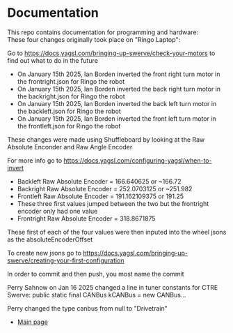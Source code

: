 # Documentation

This repo contains documentation for programming and hardware:  
These four changes originally took place on "Ringo Laptop":

Go to https://docs.yagsl.com/bringing-up-swerve/check-your-motors to find out what to do in the future

- On January 15th 2025, Ian Borden inverted the front right turn motor in the frontright.json for Ringo the robot
- On January 15th 2025, Ian Borden inverted the back right turn motor in the backright.json for Ringo the robot
- On January 15th 2025, Ian Borden inverted the back left turn motor in the backleft.json for Ringo the robot
- On January 15th 2025, Ian Borden inverted the front left turn motor in the frontleft.json for Ringo the robot

These changes were made using Shuffleboard by looking at the Raw Absolute Enconder and Raw Angle Encoder

For more info go to https://docs.yagsl.com/configuring-yagsl/when-to-invert

- Backleft Raw Absolute Encoder = 166.640625 or ~166.72
- Backright Raw Absolute Encoder = 252.0703125 or ~251.982
- Frontleft Raw Absolute Encoder = 191.162109375 or 191.25
- These three first values jumped between the two but the frontright encoder only had one value
- Frontright Raw Absolute Encoder = 318.8671875

These first of each of the four values were then inputed into the wheel jsons as the absoluteEncoderOffset

To create new jsons go to https://docs.yagsl.com/bringing-up-swerve/creating-your-first-configuration

In order to commit and then push, you most name the commit





Perry Sahnow on Jan 16 2025 changed a line in tuner constants for CTRE Swerve: public static final CANBus kCANBus = new CANBus...

Perry changed the type canbus from null to "Drivetrain"

* [Main page](https://github.com/FRCteam1719theUmbrellaCorporation/documentation/wiki)
